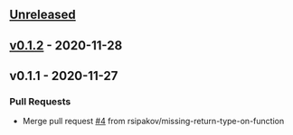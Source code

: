 <a name="unreleased"></a>

## [Unreleased]

<a name="v0.1.2"></a>

## [v0.1.2] - 2020-11-28


<a name="v0.1.1"></a>

## v0.1.1 - 2020-11-27

### Pull Requests

-   Merge pull request [#4](https://github.com/rsipakov/nextjs-sceleton-typescript/issues/4) from rsipakov/missing-return-type-on-function


[Unreleased]: https://github.com/rsipakov/nextjs-sceleton-typescript/compare/v0.1.2...HEAD
[v0.1.2]: https://github.com/rsipakov/nextjs-sceleton-typescript/compare/v0.1.1...v0.1.2
